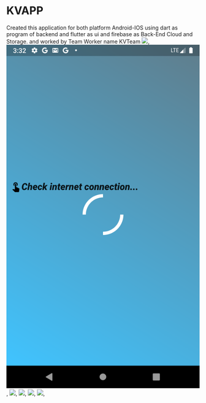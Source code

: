 # KVAPP
Created this application for both platform Android-IOS using dart as program of backend and flutter as ui and firebase as Back-End Cloud and Storage. and worked by Team Worker name KVTeam
![](1.png),
![](2.png),
![](3.png),
![](4.png),
![](5.png),
![](6.png),
